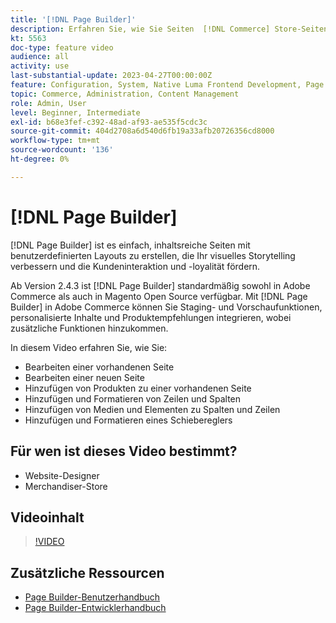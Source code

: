 ```yaml
---
title: '[!DNL Page Builder]'
description: Erfahren Sie, wie Sie Seiten  [!DNL Commerce] Store-Seiten in Admin erstellen können mit [!DNL Page Builder].
kt: 5563
doc-type: feature video
audience: all
activity: use
last-substantial-update: 2023-04-27T00:00:00Z
feature: Configuration, System, Native Luma Frontend Development, Page Content
topic: Commerce, Administration, Content Management
role: Admin, User
level: Beginner, Intermediate
exl-id: b68e3fef-c392-48ad-af93-ae535f5cdc3c
source-git-commit: 404d2708a6d540d6fb19a33afb20726356cd8000
workflow-type: tm+mt
source-wordcount: '136'
ht-degree: 0%

---
```


# [!DNL Page Builder]

[!DNL Page Builder] ist es einfach, inhaltsreiche Seiten mit benutzerdefinierten Layouts zu erstellen, die Ihr visuelles Storytelling verbessern und die Kundeninteraktion und -loyalität fördern.

Ab Version 2.4.3 ist [!DNL Page Builder] standardmäßig sowohl in Adobe Commerce als auch in Magento Open Source verfügbar. Mit [!DNL Page Builder] in Adobe Commerce können Sie Staging- und Vorschaufunktionen, personalisierte Inhalte und Produktempfehlungen integrieren, wobei zusätzliche Funktionen hinzukommen.

In diesem Video erfahren Sie, wie Sie:

- Bearbeiten einer vorhandenen Seite
- Bearbeiten einer neuen Seite
- Hinzufügen von Produkten zu einer vorhandenen Seite
- Hinzufügen und Formatieren von Zeilen und Spalten
- Hinzufügen von Medien und Elementen zu Spalten und Zeilen
- Hinzufügen und Formatieren eines Schiebereglers

## Für wen ist dieses Video bestimmt?

- Website-Designer
- Merchandiser-Store

## Videoinhalt

>[!VIDEO](https://video.tv.adobe.com/v/343781?quality=12&learn=on)

## Zusätzliche Ressourcen

- [Page Builder-Benutzerhandbuch](https://experienceleague.adobe.com/docs/commerce-admin/page-builder/guide-overview.html?lang=de)
- [Page Builder-Entwicklerhandbuch](https://developer.adobe.com/commerce/frontend-core/page-builder/)

